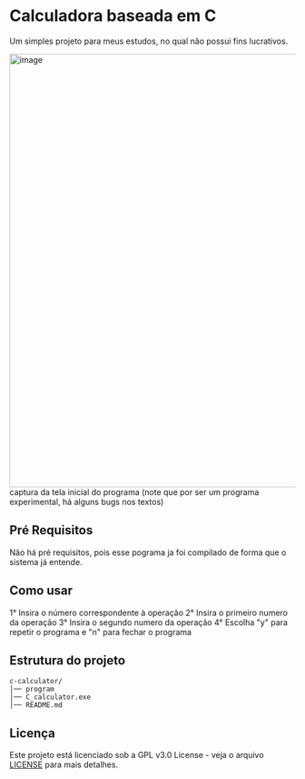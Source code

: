 # Calculadora baseada em C

Um simples projeto para meus estudos, no qual não possui fins lucrativos.



<img width="1483" height="762" alt="image" src="https://github.com/user-attachments/assets/e4e98b53-e8b4-4773-8bcf-ec70882d581a" />
captura da tela inicial do programa (note que por ser um programa experimental, há alguns bugs nos textos)

## Pré Requisitos

Não há pré requisitos, pois esse pograma ja foi compilado de forma que o sistema já entende.


## Como usar

1° Insira o número correspondente à operação
2° Insira o primeiro numero da operação
3° Insira o segundo numero da operação
4° Escolha "y" para repetir o programa e "n" para fechar o programa

## Estrutura do projeto

```
c-calculator/
│── program
│── C_calculator.exe
│── README.md

```

## Licença  

Este projeto está licenciado sob a GPL v3.0 License - veja o arquivo [LICENSE](LICENSE) para mais detalhes.  
